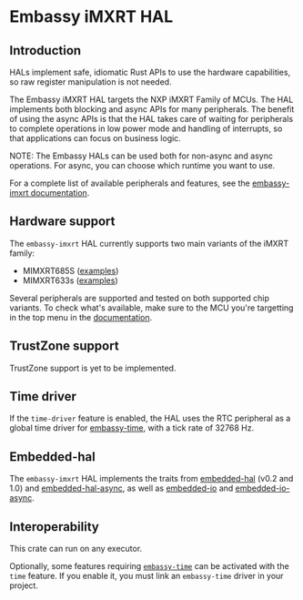 # Embassy iMXRT HAL

## Introduction

HALs implement safe, idiomatic Rust APIs to use the hardware capabilities, so
raw register manipulation is not needed.

The Embassy iMXRT HAL targets the NXP iMXRT Family of MCUs. The HAL implements
both blocking and async APIs for many peripherals. The benefit of using the
async APIs is that the HAL takes care of waiting for peripherals to complete
operations in low power mode and handling of interrupts, so that applications
can focus on business logic.

NOTE: The Embassy HALs can be used both for non-async and async operations. For
async, you can choose which runtime you want to use.

For a complete list of available peripherals and features, see the
[embassy-imxrt documentation](https://docs.embassy.dev/embassy-imxrt).

## Hardware support

The `embassy-imxrt` HAL currently supports two main variants of the iMXRT
family:

* MIMXRT685S
  ([examples](https://github.com/OpenDevicePartnership/embassy-imxrt/tree/main/examples/rt685s-evk))
* MIMXRT633s
  ([examples](https://github.com/OpenDevicePartnership/embassy-imxrt/tree/main/examples/rt633))

Several peripherals are supported and tested on both supported chip variants. To
check what's available, make sure to the MCU you're targetting in the top menu
in the [documentation](https://docs.embassy.dev/embassy-imxrt).

## TrustZone support

TrustZone support is yet to be implemented.

## Time driver

If the `time-driver` feature is enabled, the HAL uses the RTC peripheral as a
global time driver for [embassy-time](https://crates.io/crates/embassy-time),
with a tick rate of 32768 Hz.

## Embedded-hal

The `embassy-imxrt` HAL implements the traits from
[embedded-hal](https://crates.io/crates/embedded-hal) (v0.2 and 1.0) and
[embedded-hal-async](https://crates.io/crates/embedded-hal-async), as well as
[embedded-io](https://crates.io/crates/embedded-io) and
[embedded-io-async](https://crates.io/crates/embedded-io-async).

## Interoperability

This crate can run on any executor.

Optionally, some features requiring
[`embassy-time`](https://crates.io/crates/embassy-time) can be activated with
the `time` feature. If you enable it, you must link an `embassy-time` driver in
your project.
